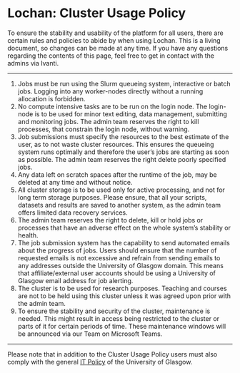 # Lochan: Cluster Usage Policy

To ensure the stability and usability of the platform for all users, there are certain rules and policies to abide by when using Lochan. This is a living document, so changes can be made at any time. If you have any questions regarding the contents of this page, feel free to get in contact with the admins via Ivanti.

---

1. Jobs must be run using the Slurm queueing system, interactive or batch jobs. Logging into any worker-nodes directly without a running allocation is forbidden.
2. No compute intensive tasks are to be run on the login node. The login-node is to be used for minor text editing, data management, submitting and monitoring jobs. The admin team reserves the right to kill processes, that constrain the login node, without warning.
3. Job submissions must specify the resources to the best estimate of the user, as to not waste cluster resources. This ensures the queueing system runs optimally and therefore the user’s jobs are starting as soon as possible. The admin team reserves the right delete poorly specified jobs.
4. Any data left on scratch spaces after the runtime of the job, may be deleted at any time and without notice.
5. All cluster storage is to be used only for active processing, and not for long term storage purposes. Please ensure, that all your scripts, datasets and results are saved to another system, as the admin team offers limited data recovery services.
6. The admin team reserves the right to delete, kill or hold jobs or processes that have an adverse effect on the whole system’s stability or health.
7. The job submission system has the capability to send automated emails about the progress of jobs. Users should ensure that the number of requested emails is not excessive and refrain from sending emails to any addresses outside the University of Glasgow domain. This means that affiliate/external user accounts should be using a University of Glasgow email address for job alerting.
8. The cluster is to be used for research purposes. Teaching and courses are not to be held using this cluster unless it was agreed upon prior with the admin team.
9. To ensure the stability and security of the cluster, maintenance is needed. This might result in access being restricted to the cluster or parts of it for certain periods of time. These maintenance windows will be announced via our Team on Microsoft Teams.

---

Please note that in addition to the Cluster Usage Policy users must also comply with the general [IT Policy](https://www.gla.ac.uk/myglasgow/it/policy/) of the University of Glasgow.